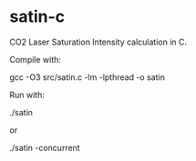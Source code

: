 satin-c
=======

CO2 Laser Saturation Intensity calculation in C.

Compile with:

gcc -O3 src/satin.c -lm -lpthread -o satin

Run with:

./satin 

or

./satin -concurrent


